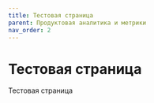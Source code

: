 ```yaml
---
title: Тестовая страница
parent: Продуктовая аналитика и метрики
nav_order: 2
---
```


# Тестовая страница

Тестовая страница